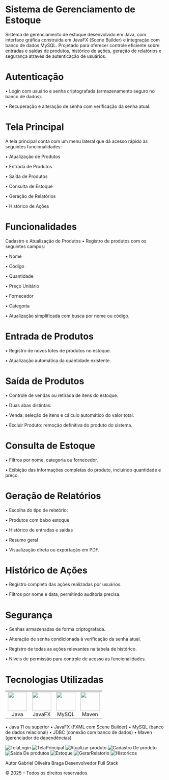# Sistema de Gerenciamento de Estoque
Sistema de gerenciamento de estoque desenvolvido em Java, com interface gráfica construída em JavaFX (Scene Builder) e integração com banco de dados MySQL.
Projetado para oferecer controle eficiente sobre entradas e saídas de produtos, histórico de ações, geração de relatórios e segurança através de autenticação de usuários.

# Autenticação
  • Login com usuário e senha criptografada (armazenamento seguro no banco de dados).

  • Recuperação e alteração de senha com verificação da senha atual.

# Tela Principal
A tela principal conta com um menu lateral que dá acesso rápido às seguintes funcionalidades:

  • Atualização de Produtos
  
  • Entrada de Produtos
  
  • Saída de Produtos
  
  • Consulta de Estoque
  
  • Geração de Relatórios
  
  • Histórico de Ações

# Funcionalidades
Cadastro e Atualização de Produtos
  • Registro de produtos com os seguintes campos:
  
   • Nome
  
   • Código
  
   • Quantidade
  
   • Preço Unitário
  
   • Fornecedor
  
   • Categoria
  
  • Atualização simplificada com busca por nome ou código.

# Entrada de Produtos
  • Registro de novos lotes de produtos no estoque.
  
  • Atualização automática da quantidade existente.

# Saída de Produtos
  • Controle de vendas ou retirada de itens do estoque.
  
  • Duas abas distintas:
  
   • Venda: seleção de itens e cálculo automático do valor total.
  
   • Excluir Produto: remoção definitiva do produto do sistema.

# Consulta de Estoque
  • Filtros por nome, categoria ou fornecedor.
  
  • Exibição das informações completas do produto, incluindo quantidade e preço.

# Geração de Relatórios
  • Escolha do tipo de relatório:
  
   • Produtos com baixo estoque
  
   • Histórico de entradas e saídas
  
   • Resumo geral
  
  • Visualização direta ou exportação em PDF.

# Histórico de Ações
  • Registro completo das ações realizadas por usuários.
  
  • Filtros por nome e data, permitindo auditoria precisa.

# Segurança
  • Senhas armazenadas de forma criptografada.
  
  • Alteração de senha condicionada à verificação da senha atual.
  
  • Registro de todas as ações relevantes na tabela de histórico.
  
  • Níveis de permissão para controle de acesso às funcionalidades.

# Tecnologias Utilizadas
<table>
  <tr>
    <td align="center">
      <img src="https://cdn.jsdelivr.net/gh/devicons/devicon/icons/java/java-original.svg" width="60"/><br/>
      Java
    </td>
    <td align="center">
      <img src="https://upload.wikimedia.org/wikipedia/commons/9/98/JavaFX_Logo.png" width="60"/><br/>
      JavaFX
    </td>
    <td align="center">
      <img src="https://cdn.jsdelivr.net/gh/devicons/devicon/icons/mysql/mysql-original.svg" width="60"/><br/>
      MySQL
    </td>
    <td align="center">
      <img src="https://cdn.jsdelivr.net/gh/devicons/devicon/icons/maven/maven-original-wordmark.svg" width="60"/><br/>
      Maven
    </td>
  </tr>
</table>

  • Java 11 ou superior
  • JavaFX (FXML com Scene Builder)
  • MySQL (banco de dados relacional)
  • JDBC (conexão com banco de dados)
  • Maven (gerenciador de dependências)

![TelaLogin](https://github.com/user-attachments/assets/84bdb554-70c2-4ea5-b435-1f3e6b4ae5b5)
![TelaPrincipal](https://github.com/user-attachments/assets/aee6c8da-ad4c-47fe-b0c4-eea87ac68200)
![Atualizar produto](https://github.com/user-attachments/assets/55b97cb2-308d-4f1f-b2a4-cee84db9c24c)
![Cadastro De produto](https://github.com/user-attachments/assets/1b1b7191-8bef-4b02-9ce0-5829e26f727c)
![Saida De produtos](https://github.com/user-attachments/assets/c5b12b36-2b0a-4ab2-b6bd-cbd526a99764)
![Estoque](https://github.com/user-attachments/assets/ace3451d-ddef-411a-9ab3-0d5c664d8d9f)
![GerarRelatorio](https://github.com/user-attachments/assets/fa4ea2da-c262-420b-ae2f-bfccd53a0be7)
![Historicos](https://github.com/user-attachments/assets/3a88bfe1-ede5-4057-b666-77c9719cf59a)


Autor
Gabriel Oliveira Braga
Desenvolvedor Full Stack

© 2025 – Todos os direitos reservados.
